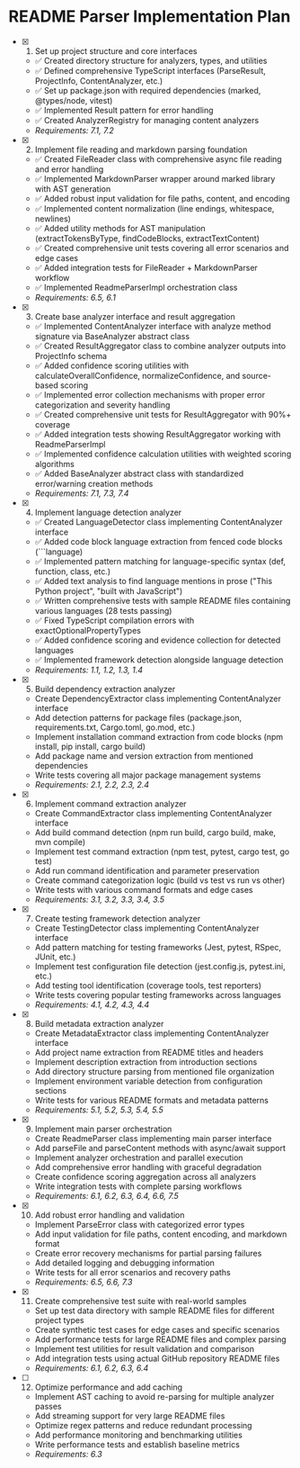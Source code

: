 # README Parser Implementation Plan

- [x] 1. Set up project structure and core interfaces
  - ✅ Created directory structure for analyzers, types, and utilities
  - ✅ Defined comprehensive TypeScript interfaces (ParseResult, ProjectInfo, ContentAnalyzer, etc.)
  - ✅ Set up package.json with required dependencies (marked, @types/node, vitest)
  - ✅ Implemented Result pattern for error handling
  - ✅ Created AnalyzerRegistry for managing content analyzers
  - _Requirements: 7.1, 7.2_

- [x] 2. Implement file reading and markdown parsing foundation
  - ✅ Created FileReader class with comprehensive async file reading and error handling
  - ✅ Implemented MarkdownParser wrapper around marked library with AST generation
  - ✅ Added robust input validation for file paths, content, and encoding
  - ✅ Implemented content normalization (line endings, whitespace, newlines)
  - ✅ Added utility methods for AST manipulation (extractTokensByType, findCodeBlocks, extractTextContent)
  - ✅ Created comprehensive unit tests covering all error scenarios and edge cases
  - ✅ Added integration tests for FileReader + MarkdownParser workflow
  - ✅ Implemented ReadmeParserImpl orchestration class
  - _Requirements: 6.5, 6.1_

- [x] 3. Create base analyzer interface and result aggregation
  - ✅ Implemented ContentAnalyzer interface with analyze method signature via BaseAnalyzer abstract class
  - ✅ Created ResultAggregator class to combine analyzer outputs into ProjectInfo schema
  - ✅ Added confidence scoring utilities with calculateOverallConfidence, normalizeConfidence, and source-based scoring
  - ✅ Implemented error collection mechanisms with proper error categorization and severity handling
  - ✅ Created comprehensive unit tests for ResultAggregator with 90%+ coverage
  - ✅ Added integration tests showing ResultAggregator working with ReadmeParserImpl
  - ✅ Implemented confidence calculation utilities with weighted scoring algorithms
  - ✅ Added BaseAnalyzer abstract class with standardized error/warning creation methods
  - _Requirements: 7.1, 7.3, 7.4_

- [x] 4. Implement language detection analyzer





  - ✅ Created LanguageDetector class implementing ContentAnalyzer interface
  - ✅ Added code block language extraction from fenced code blocks (```language)
  - ✅ Implemented pattern matching for language-specific syntax (def, function, class, etc.)
  - ✅ Added text analysis to find language mentions in prose ("This Python project", "built with JavaScript")
  - ✅ Written comprehensive tests with sample README files containing various languages (28 tests passing)
  - ✅ Fixed TypeScript compilation errors with exactOptionalPropertyTypes
  - ✅ Added confidence scoring and evidence collection for detected languages
  - ✅ Implemented framework detection alongside language detection
  - _Requirements: 1.1, 1.2, 1.3, 1.4_

- [x] 5. Build dependency extraction analyzer




  - Create DependencyExtractor class implementing ContentAnalyzer interface
  - Add detection patterns for package files (package.json, requirements.txt, Cargo.toml, go.mod, etc.)
  - Implement installation command extraction from code blocks (npm install, pip install, cargo build)
  - Add package name and version extraction from mentioned dependencies
  - Write tests covering all major package management systems
  - _Requirements: 2.1, 2.2, 2.3, 2.4_

- [x] 6. Implement command extraction analyzer











  - Create CommandExtractor class implementing ContentAnalyzer interface
  - Add build command detection (npm run build, cargo build, make, mvn compile)
  - Implement test command extraction (npm test, pytest, cargo test, go test)
  - Add run command identification and parameter preservation
  - Create command categorization logic (build vs test vs run vs other)
  - Write tests with various command formats and edge cases
  - _Requirements: 3.1, 3.2, 3.3, 3.4, 3.5_

- [x] 7. Create testing framework detection analyzer







  - Create TestingDetector class implementing ContentAnalyzer interface
  - Add pattern matching for testing frameworks (Jest, pytest, RSpec, JUnit, etc.)
  - Implement test configuration file detection (jest.config.js, pytest.ini, etc.)
  - Add testing tool identification (coverage tools, test reporters)
  - Write tests covering popular testing frameworks across languages
  - _Requirements: 4.1, 4.2, 4.3, 4.4_

- [x] 8. Build metadata extraction analyzer









  - Create MetadataExtractor class implementing ContentAnalyzer interface
  - Add project name extraction from README titles and headers
  - Implement description extraction from introduction sections
  - Add directory structure parsing from mentioned file organization
  - Implement environment variable detection from configuration sections
  - Write tests for various README formats and metadata patterns
  - _Requirements: 5.1, 5.2, 5.3, 5.4, 5.5_

- [x] 9. Implement main parser orchestration





  - Create ReadmeParser class implementing main parser interface
  - Add parseFile and parseContent methods with async/await support
  - Implement analyzer orchestration and parallel execution
  - Add comprehensive error handling with graceful degradation
  - Create confidence scoring aggregation across all analyzers
  - Write integration tests with complete parsing workflows
  - _Requirements: 6.1, 6.2, 6.3, 6.4, 6.6, 7.5_

- [x] 10. Add robust error handling and validation









  - Implement ParseError class with categorized error types
  - Add input validation for file paths, content encoding, and markdown format
  - Create error recovery mechanisms for partial parsing failures
  - Add detailed logging and debugging information
  - Write tests for all error scenarios and recovery paths
  - _Requirements: 6.5, 6.6, 7.3_

- [x] 11. Create comprehensive test suite with real-world samples









  - Set up test data directory with sample README files for different project types
  - Create synthetic test cases for edge cases and specific scenarios
  - Add performance tests for large README files and complex parsing
  - Implement test utilities for result validation and comparison
  - Add integration tests using actual GitHub repository README files
  - _Requirements: 6.1, 6.2, 6.3, 6.4_

- [ ] 12. Optimize performance and add caching
  - Implement AST caching to avoid re-parsing for multiple analyzer passes
  - Add streaming support for very large README files
  - Optimize regex patterns and reduce redundant processing
  - Add performance monitoring and benchmarking utilities
  - Write performance tests and establish baseline metrics
  - _Requirements: 6.3_